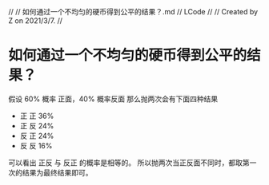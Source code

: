//
//  如何通过一个不均匀的硬币得到公平的结果？.md
//  LCode
//
//  Created by Z on 2021/3/7.
//

# 如何通过一个不均匀的硬币得到公平的结果？

假设 60% 概率 正面，40% 概率反面
那么抛两次会有下面四种结果

- 正 正 36%
- 正 反 24%
- 反 正 24%
- 反 反 16%

可以看出 正反 与 反正 的概率是相等的。
所以抛两次当正反面不同时，都取第一次的结果为最终结果即可。

